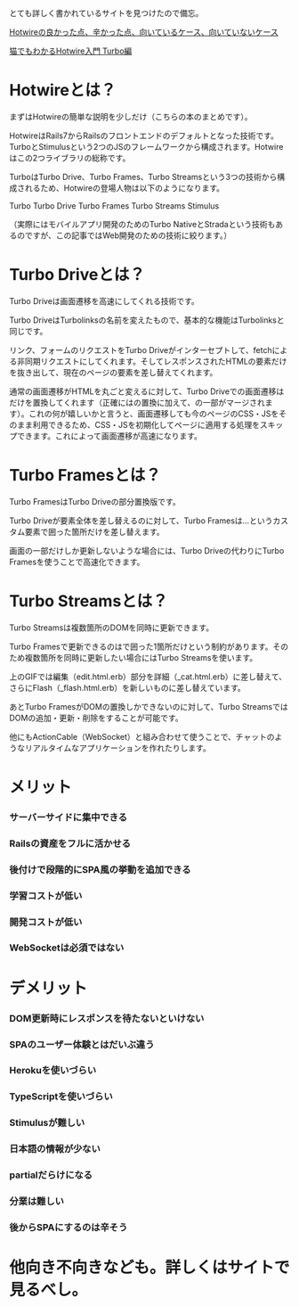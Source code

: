とても詳しく書かれているサイトを見つけたので備忘。

[Hotwireの良かった点、辛かった点、向いているケース、向いていないケース](https://nekorails.hatenablog.com/#Hotwire%E3%81%AE%E3%83%87%E3%83%A2)

[猫でもわかるHotwire入門 Turbo編](https://zenn.dev/shita1112/books/cat-hotwire-turbo)


# Hotwireとは？

まずはHotwireの簡単な説明を少しだけ（こちらの本のまとめです）。

HotwireはRails7からRailsのフロントエンドのデフォルトとなった技術です。TurboとStimulusという2つのJSのフレームワークから構成されます。Hotwireはこの2つライブラリの総称です。

TurboはTurbo Drive、Turbo Frames、Turbo Streamsという3つの技術から構成されるため、Hotwireの登場人物は以下のようになります。

Turbo
Turbo Drive
Turbo Frames
Turbo Streams
Stimulus

（実際にはモバイルアプリ開発のためのTurbo NativeとStradaという技術もあるのですが、この記事ではWeb開発のための技術に絞ります。）


# Turbo Driveとは？

Turbo Driveは画面遷移を高速にしてくれる技術です。

Turbo DriveはTurbolinksの名前を変えたもので、基本的な機能はTurbolinksと同じです。

リンク、フォームのリクエストをTurbo Driveがインターセプトして、fetchによる非同期リクエストにしてくれます。そしてレスポンスされたHTMLの<body>要素だけを抜き出して、現在のページの<body>要素を差し替えてくれます。

通常の画面遷移がHTMLを丸ごと変えるに対して、Turbo Driveでの画面遷移は<body>だけを置換してくれます（正確には<body>の置換に加えて、<head>の一部がマージされます）。これの何が嬉しいかと言うと、画面遷移しても今のページのCSS・JSをそのまま利用できるため、CSS・JSを初期化してページに適用する処理をスキップできます。これによって画面遷移が高速になります。


# Turbo Framesとは？

Turbo FramesはTurbo Driveの部分置換版です。

Turbo Driveが<body>要素全体を差し替えるのに対して、Turbo Framesは<turbo-frame>...</turbo-frame>というカスタム要素で囲った箇所だけを差し替えます。

画面の一部だけしか更新しないような場合には、Turbo Driveの代わりにTurbo Framesを使うことで高速化できます。


# Turbo Streamsとは？

Turbo Streamsは複数箇所のDOMを同時に更新できます。

Turbo Framesで更新できるのは<turbo-frame>で囲った1箇所だけという制約があります。そのため複数箇所を同時に更新したい場合にはTurbo Streamsを使います。

上のGIFでは編集（edit.html.erb）部分を詳細（_cat.html.erb）に差し替えて、さらにFlash（_flash.html.erb）を新しいものに差し替えています。

あとTurbo FramesがDOMの置換しかできないのに対して、Turbo StreamsではDOMの追加・更新・削除をすることが可能です。

他にもActionCable（WebSocket）と組み合わせて使うことで、チャットのようなリアルタイムなアプリケーションを作れたりします。


# メリット

### サーバーサイドに集中できる

### Railsの資産をフルに活かせる

### 後付けで段階的にSPA風の挙動を追加できる

### 学習コストが低い

### 開発コストが低い

### WebSocketは必須ではない


# デメリット

### DOM更新時にレスポンスを待たないといけない

### SPAのユーザー体験とはだいぶ違う

### Herokuを使いづらい

### TypeScriptを使いづらい

### Stimulusが難しい

### 日本語の情報が少ない

### partialだらけになる

### 分業は難しい

### 後からSPAにするのは辛そう




# 他向き不向きなども。詳しくはサイトで見るべし。


